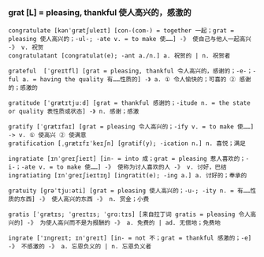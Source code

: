 ### grat [L] = pleasing, thankful 使人高兴的，感激的

    congratulate [kənˈɡrætʃuleɪt] [con-(com-) = together 一起；grat = pleasing 使人高兴的；-ul-; -ate v. = to make 使……] -》 使自己与他人一起高兴 -》 v. 祝贺
    congratulatant [congratulat(e); -ant a./n.] a. 祝贺的 | n. 祝贺者

    grateful  [ˈɡreɪtfl] [grat = pleasing, thankful 令人高兴的，感谢的；-e-；-ful a. = having the quality 有……性质的] -》 a. ① 令人愉快的；可喜的 ② 感谢的；感激的

    gratitude [ˈɡrætɪtjuːd] [grat = thankful 感谢的；-itude n. = the state or quality 表性质或状态] -》 n. 感谢；感激

    gratify [ˈɡrætɪfaɪ] [grat = pleasing 令人高兴的；-ify v. = to make 使……] -> v. ① 使高兴 ② 使满意
    gratification [ˌɡrætɪfɪˈkeɪʃn] [gratif(y); -ication n.] n. 喜悦；满足

    ingratiate [ɪnˈɡreɪʃieɪt] [in- = into 成；grat = pleasing 惹人喜欢的；-i-；-ate v. = to make 使……] -》 使称为讨人喜欢的人 -》 v. 讨好，巴结
    ingratiating [ɪnˈɡreɪʃieɪtɪŋ] [ingratit(e); -ing a.] a. 讨好的；奉承的

    gratuity [ɡrəˈtjuːəti] [grat = pleasing 使人高兴的；-u-; -ity n. = 有……性质的东西] -》 使人高兴的东西 -》 n. 赏金；小费

    gratis [ˈɡrætɪs; ˈɡreɪtɪs; ˈɡrɑːtɪs] [来自拉丁词 gratis = pleasing 令人高兴的] -》 为使人高兴而不是为报酬的 -》 a. 免费的 | ad. 无偿地；免费地

    ingrate ['ɪngreɪt; ɪn'greɪt] [in- = not 不；grat = thankful 感激的；-e] -》 不感激的 -》 a. 忘恩负义的 | n. 忘恩负义者

